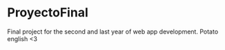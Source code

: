 # ProyectoFinal

Final project for the second and last year of web app development. Potato english <3
